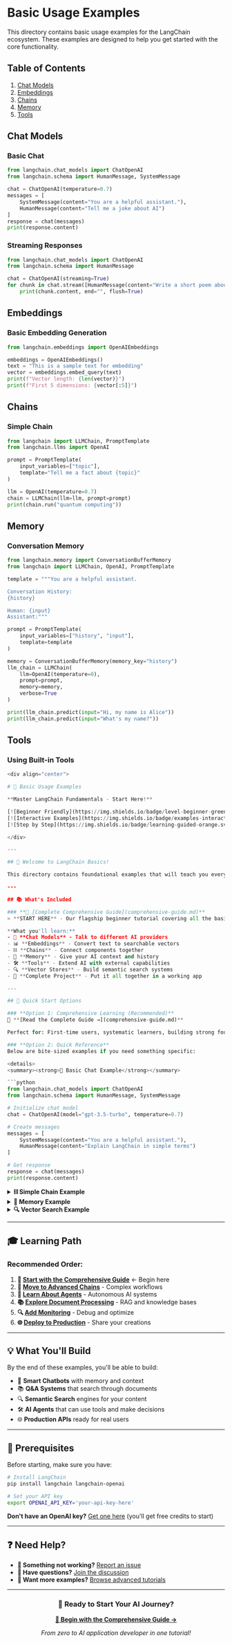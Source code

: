 # Basic Usage Examples

This directory contains basic usage examples for the LangChain ecosystem. These examples are designed to help you get started with the core functionality.

## Table of Contents

1. [Chat Models](#chat-models)
2. [Embeddings](#embeddings)
3. [Chains](#chains)
4. [Memory](#memory)
5. [Tools](#tools)

## Chat Models

### Basic Chat

```python
from langchain.chat_models import ChatOpenAI
from langchain.schema import HumanMessage, SystemMessage

chat = ChatOpenAI(temperature=0.7)
messages = [
    SystemMessage(content="You are a helpful assistant."),
    HumanMessage(content="Tell me a joke about AI")
]
response = chat(messages)
print(response.content)
```

### Streaming Responses

```python
from langchain.chat_models import ChatOpenAI
from langchain.schema import HumanMessage

chat = ChatOpenAI(streaming=True)
for chunk in chat.stream([HumanMessage(content="Write a short poem about AI")]):
    print(chunk.content, end="", flush=True)
```

## Embeddings

### Basic Embedding Generation

```python
from langchain.embeddings import OpenAIEmbeddings

embeddings = OpenAIEmbeddings()
text = "This is a sample text for embedding"
vector = embeddings.embed_query(text)
print(f"Vector length: {len(vector)}")
print(f"First 5 dimensions: {vector[:5]}")
```

## Chains

### Simple Chain

```python
from langchain import LLMChain, PromptTemplate
from langchain.llms import OpenAI

prompt = PromptTemplate(
    input_variables=["topic"],
    template="Tell me a fact about {topic}"
)

llm = OpenAI(temperature=0.7)
chain = LLMChain(llm=llm, prompt=prompt)
print(chain.run("quantum computing"))
```

## Memory

### Conversation Memory

```python
from langchain.memory import ConversationBufferMemory
from langchain import LLMChain, OpenAI, PromptTemplate

template = """You are a helpful assistant.

Conversation History:
{history}

Human: {input}
Assistant:"""

prompt = PromptTemplate(
    input_variables=["history", "input"],
    template=template
)

memory = ConversationBufferMemory(memory_key="history")
llm_chain = LLMChain(
    llm=OpenAI(temperature=0),
    prompt=prompt,
    memory=memory,
    verbose=True
)

print(llm_chain.predict(input="Hi, my name is Alice"))
print(llm_chain.predict(input="What's my name?"))
```

## Tools

### Using Built-in Tools

```python
<div align="center">

# 🚀 Basic Usage Examples

**Master LangChain Fundamentals - Start Here!**

[![Beginner Friendly](https://img.shields.io/badge/level-beginner-green.svg)](.)
[![Interactive Examples](https://img.shields.io/badge/examples-interactive-blue.svg)](.)
[![Step by Step](https://img.shields.io/badge/learning-guided-orange.svg)](.)

</div>

---

## 🎯 Welcome to LangChain Basics!

This directory contains foundational examples that will teach you everything you need to know to start building with LangChain. Whether you're completely new to LLMs or just new to LangChain, these examples will get you up and running quickly.

---

## 📚 What's Included

### **🌟 [Complete Comprehensive Guide](comprehensive-guide.md)**
> **START HERE** - Our flagship beginner tutorial covering all the basics

**What you'll learn:**
- 🤖 **Chat Models** - Talk to different AI providers
- 📊 **Embeddings** - Convert text to searchable vectors
- ⛓️ **Chains** - Connect components together
- 🧠 **Memory** - Give your AI context and history
- 🛠️ **Tools** - Extend AI with external capabilities
- 🔍 **Vector Stores** - Build semantic search systems
- 🎯 **Complete Project** - Put it all together in a working app

---

## 🚀 Quick Start Options

### **Option 1: Comprehensive Learning (Recommended)**
📖 **[Read the Complete Guide →](comprehensive-guide.md)**

Perfect for: First-time users, systematic learners, building strong foundations

### **Option 2: Quick Reference**
Below are bite-sized examples if you need something specific:

<details>
<summary><strong>🤖 Basic Chat Example</strong></summary>

```python
from langchain.chat_models import ChatOpenAI
from langchain.schema import HumanMessage, SystemMessage

# Initialize chat model
chat = ChatOpenAI(model="gpt-3.5-turbo", temperature=0.7)

# Create messages
messages = [
    SystemMessage(content="You are a helpful assistant."),
    HumanMessage(content="Explain LangChain in simple terms")
]

# Get response
response = chat(messages)
print(response.content)
```

</details>

<details>
<summary><strong>⛓️ Simple Chain Example</strong></summary>

```python
from langchain import LLMChain, PromptTemplate
from langchain.llms import OpenAI

# Create prompt template
prompt = PromptTemplate(
    input_variables=["topic"],
    template="Explain {topic} in simple terms"
)

# Create chain
llm = OpenAI(temperature=0.7)
chain = LLMChain(llm=llm, prompt=prompt)

# Use chain
result = chain.run("machine learning")
print(result)
```

</details>

<details>
<summary><strong>🧠 Memory Example</strong></summary>

```python
from langchain.memory import ConversationBufferMemory
from langchain import LLMChain, OpenAI, PromptTemplate

# Create memory
memory = ConversationBufferMemory(memory_key="history")

# Create conversational chain
template = """
Chat History: {history}
Human: {input}
Assistant:"""

prompt = PromptTemplate(
    input_variables=["history", "input"],
    template=template
)

# Chain with memory
chain = LLMChain(
    llm=OpenAI(),
    prompt=prompt,
    memory=memory
)

# Use with memory
print(chain.predict(input="Hi, I'm Alice"))
print(chain.predict(input="What's my name?"))
```

</details>

<details>
<summary><strong>🔍 Vector Search Example</strong></summary>

```python
from langchain.vectorstores import FAISS
from langchain.embeddings import OpenAIEmbeddings

# Sample documents
texts = [
    "LangChain is an AI framework",
    "Python is a programming language", 
    "Vector databases store embeddings"
]

# Create vector store
embeddings = OpenAIEmbeddings()
vectorstore = FAISS.from_texts(texts, embeddings)

# Search
docs = vectorstore.similarity_search("AI framework", k=1)
print(docs[0].page_content)
```

</details>

---

## 🎓 Learning Path

### **Recommended Order:**

1. **🌟 [Start with the Comprehensive Guide](comprehensive-guide.md)** ← Begin here
2. **🔗 [Move to Advanced Chains](../chains.md)** - Complex workflows
3. **🤖 [Learn About Agents](../agents.md)** - Autonomous AI systems  
4. **📚 [Explore Document Processing](../indexes.md)** - RAG and knowledge bases
5. **🔍 [Add Monitoring](../LangSmithSection.md)** - Debug and optimize
6. **🌐 [Deploy to Production](../LangServeSection.md)** - Share your creations

---

## 💡 What You'll Build

By the end of these examples, you'll be able to build:

- 🤖 **Smart Chatbots** with memory and context
- 📚 **Q&A Systems** that search through documents
- 🔍 **Semantic Search** engines for your content
- 🛠️ **AI Agents** that can use tools and make decisions
- 🌐 **Production APIs** ready for real users

---

## 🔧 Prerequisites

Before starting, make sure you have:

```bash
# Install LangChain
pip install langchain langchain-openai

# Set your API key
export OPENAI_API_KEY='your-api-key-here'
```

**Don't have an OpenAI key?** [Get one here](https://platform.openai.com/api-keys) (you'll get free credits to start)

---

## ❓ Need Help?

- **🐛 Something not working?** [Report an issue](https://github.com/0x-Professor/langforge-docs/issues)
- **💬 Have questions?** [Join the discussion](https://github.com/0x-Professor/langforge-docs/discussions)
- **📖 Want more examples?** [Browse advanced tutorials](../advanced-usage/)

---

<div align="center">

### 🚀 Ready to Start Your AI Journey?

**[📖 Begin with the Comprehensive Guide →](comprehensive-guide.md)**

*From zero to AI application developer in one tutorial!*

</div>
